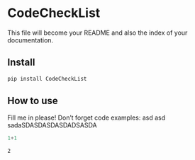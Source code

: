 CodeCheckList
================

<!-- WARNING: THIS FILE WAS AUTOGENERATED! DO NOT EDIT! -->

This file will become your README and also the index of your
documentation.

## Install

``` sh
pip install CodeCheckList
```

## How to use

Fill me in please! Don’t forget code examples: asd asd
sadaSDASDASDASDADSASDA

``` python
1+1
```

    2
